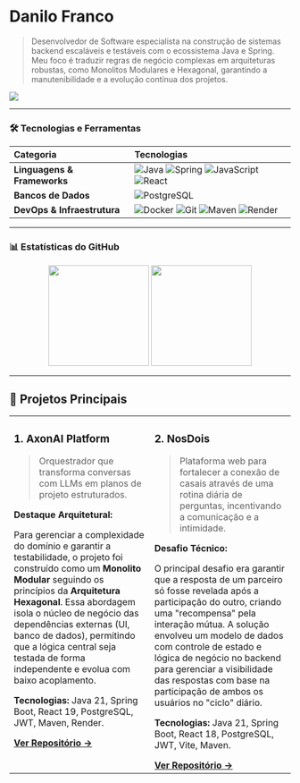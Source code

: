 # Danilo Franco

> Desenvolvedor de Software especialista na construção de sistemas backend escaláveis e testáveis com o ecossistema Java e Spring. Meu foco é traduzir regras de negócio complexas em arquiteturas robustas, como Monolitos Modulares e Hexagonal, garantindo a manutenibilidade e a evolução contínua dos projetos.

<a href="https://www.linkedin.com/in/danilo-franco-852a4841/" target="_blank"><img src="https://img.shields.io/badge/-LinkedIn-%230077B5?style=for-the-badge&logo=linkedin&logoColor=white" target="_blank"></a>

---

### 🛠️ Tecnologias e Ferramentas

| Categoria                   | Tecnologias                                                                                                                                                                                                                                                                                                                                                                                                                                                                                |
| :-------------------------- | :----------------------------------------------------------------------------------------------------------------------------------------------------------------------------------------------------------------------------------------------------------------------------------------------------------------------------------------------------------------------------------------------------------------------------------------------------------------------------------------- |
| **Linguagens & Frameworks** | <img src="https://img.shields.io/badge/Java-ED8B00?style=for-the-badge&logo=openjdk&logoColor=white" alt="Java"/> <img src="https://img.shields.io/badge/Spring-6DB33F?style=for-the-badge&logo=spring&logoColor=white" alt="Spring"/> <img src="https://img.shields.io/badge/JavaScript-F7DF1E?style=for-the-badge&logo=javascript&logoColor=black" alt="JavaScript"/> <img src="https://img.shields.io/badge/React-20232A?style=for-the-badge&logo=react&logoColor=61DAFB" alt="React"/> |
| **Bancos de Dados**         | <img src="https://img.shields.io/badge/PostgreSQL-316192?style=for-the-badge&logo=postgresql&logoColor=white" alt="PostgreSQL"/>                                                                                                                                                                                                                                                                                                                                                           |
| **DevOps & Infraestrutura** | <img src="https://img.shields.io/badge/Docker-2496ED?style=for-the-badge&logo=docker&logoColor=white" alt="Docker"/> <img src="https://img.shields.io/badge/Git-F05032?style=for-the-badge&logo=git&logoColor=white" alt="Git"/> <img src="https://img.shields.io/badge/Maven-C71A36?style=for-the-badge&logo=apache-maven&logoColor=white" alt="Maven"/> <img src="https://img.shields.io/badge/Render-46E3B7?style=for-the-badge&logo=render&logoColor=white" alt="Render"/>             |

---

### 📊 Estatísticas do GitHub

<p align="center">
  <img height="180em" src="https://github-readme-stats.vercel.app/api?username=danilofranco1990&show_icons=true&theme=dracula&count_private=true&cache_seconds=7200&token=SEU_TOKEN_AQUI"/>
  <img height="180em" src="https://github-readme-stats.vercel.app/api/top-langs/?username=danilofranco1990&layout=compact&langs_count=7&theme=dracula&cache_seconds=7200&token=SEU_TOKEN_AQUI"/>
</p>

---

## 🚀 Projetos Principais

<table>
  <tr>
    <td width="50%" valign="top">
      <h3>1. AxonAI Platform</h3>
      <blockquote>Orquestrador que transforma conversas com LLMs em planos de projeto estruturados.</blockquote>
      <p><strong>Destaque Arquitetural:</strong></p>
      <p>Para gerenciar a complexidade do domínio e garantir a testabilidade, o projeto foi construído como um <strong>Monolito Modular</strong> seguindo os princípios da <strong>Arquitetura Hexagonal</strong>. Essa abordagem isola o núcleo de negócio das dependências externas (UI, banco de dados), permitindo que a lógica central seja testada de forma independente e evolua com baixo acoplamento.</p>
      <p><strong>Tecnologias:</strong> Java 21, Spring Boot, React 19, PostgreSQL, JWT, Maven, Render.</p>
      <a href="https://github.com/danilofranco1990/axonai-platform" target="_blank"><strong>Ver Repositório →</strong></a>
    </td>
    <td width="50%" valign="top">
      <h3>2. NosDois</h3>
      <blockquote>Plataforma web para fortalecer a conexão de casais através de uma rotina diária de perguntas, incentivando a comunicação e a intimidade.</blockquote>
      <p><strong>Desafio Técnico:</strong></p>
      <p>O principal desafio era garantir que a resposta de um parceiro só fosse revelada após a participação do outro, criando uma "recompensa" pela interação mútua. A solução envolveu um modelo de dados com controle de estado e lógica de negócio no backend para gerenciar a visibilidade das respostas com base na participação de ambos os usuários no "ciclo" diário.</p>
      <p><strong>Tecnologias:</strong> Java 21, Spring Boot, React 18, PostgreSQL, JWT, Vite, Maven.</p>
      <a href="https://github.com/danilofranco1990/nosdois" target="_blank"><strong>Ver Repositório →</strong></a>
    </td>
  </tr>
</table>

